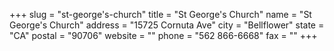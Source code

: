 +++
slug = "st-george's-church"
title = "St George's Church"
name = "St George's Church"
address = "15725 Cornuta Ave"
city = "Bellflower"
state = "CA"
postal = "90706"
website = ""
phone = "562 866-6668"
fax = ""
+++
